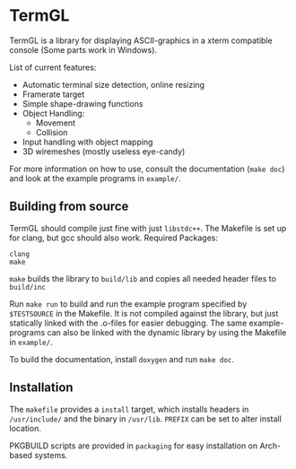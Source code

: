 # TermGL

TermGL is a library for displaying ASCII-graphics in a xterm compatible console (Some parts work in Windows).

List of current features:

- Automatic terminal size detection, online resizing
- Framerate target
- Simple shape-drawing functions
- Object Handling:
	- Movement
	- Collision
- Input handling with object mapping
- 3D wiremeshes (mostly useless eye-candy)

For more information on how to use, consult the documentation (`make doc`) and look at the example programs in `example/`.

## Building from source

TermGL should compile just fine with just `libstdc++`. The Makefile is set up for clang, but gcc should also work.
Required Packages:

    clang
    make

`make` builds the library to `build/lib` and copies all needed header files to `build/inc`

Run `make run` to build and run the example program specified by `$TESTSOURCE` in the Makefile. It is not compiled against the library, but just statically linked with the .o-files for easier debugging. The same example-programs can also be linked with the dynamic library by using the Makefile in `example/`.

To build the documentation, install `doxygen` and run `make doc`.

## Installation

The `makefile` provides a `install` target, which installs headers in `/usr/include/` and the binary in `/usr/lib`. `PREFIX` can be set to alter install location.

PKGBUILD scripts are provided in `packaging` for easy installation on Arch-based systems.
